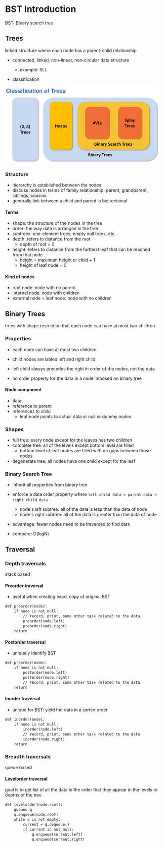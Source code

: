 # BST Introduction

BST: Binary search tree

## Trees

linked structure where each node has a parent-child relationship

- connected, linked, non-linear, non-circular data structure
	- example: SLL

- classification

![img](trees.png)

### Structure

- hierarchy is established between the nodes
- discuss nodes in terms of family relationship; parent, grandparent, siblings, cousins
- generally link between a child and parent is bidirectional

#### Terms

- shape: the structure of the nodes in the tree 
- order: the way data is arranged in the tree
- subtrees: one-element trees, empty null trees, etc.
- depth: refers to distance from the root
	- depth of root = 0
- height: refers to distance from the furthest leaf that can be reached from that node
	- height = maximum height or child + 1
	- height of leaf node = 0

#### Kind of nodes

- root node: node with no parent
- internal node: node with children
- external node = leaf node: node with no children

## Binary Trees

trees with shape restriction that each node can have at most two children

### Properties

- each node can have at most two children
- child nodes are labled left and right child
- left child always precedes the right in order of the nodes, not the data

- no order property for the data in a node imposed on binary tree

#### Node component

- data
- reference to parent
- references to child
	- leaf node points to actual data or null or dummy nodes

### Shapes

- full tree: every node except for the leaves has two children
- complete tree: all of the levels except bottom level are filled
	- bottom level of leaf nodes are filled with no gaps between those nodes
- degenerate tree: all nodes have one child except for the leaf

### Binary Search Tree

- inherit all properties from binary tree
- enforce a data order property where `left child data < parent data < right child data`
	- node's left subtree: all of the data is less than the data of node
	- node's right subtree: all of the data is greater than the data of node

- advantage: fewer nodes need to be traversed to find data
- compare: O(logN)

## Traversal

### Depth traversals

stack based

#### Preorder traversal

- useful when creating exact copy of original BST

```
def preorder(node):
	if node is not null:
		// record, print, some other task related to the data
		preorder(node.left)
		preorder(node.right)
	return
```

#### Postorder traversal

- uniquely identify BST

```
def preorder(node):
	if node is not null:
		postorder(node.left)
		postorder(node.right)
		// record, print, some other task related to the data
	return
```

#### Inorder traversal

- unique for BST: yield the data in a sorted order

```
def inorder(node):
	if node is not null:
		inorder(node.left)
		// record, print, some other task related to the data
		inorder(node.right)
	return
```

### Breadth traversals

queue based

#### Levelorder traversal

goal is to get list of all the data in the order that they appear in the levels or depths of the tree

```
def levelorder(node.root):
	queueu q
	q.enqueue(node.root)
	while q is not empty:
		current = q.dequeue()
		if current in not null:
			q.enqueue(current.left)
			q.enqueue(current.right)
```
